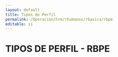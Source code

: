 ```yaml
---
layout: default
title: Tipos de Perfil
permalink: /Operacion/hrm/rhumanos/rbasica/rbpe
editable: si
---
```


# TIPOS DE PERFIL - RBPE  
